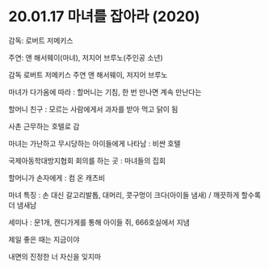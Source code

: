 # 20.01.17 마녀를 잡아라 (2020)

감독:  로버트 저메키스

주연:  앤 해서웨이(마녀),  저지어 브루노(주인공 소년)

 

감독 로버트 저메키스 주연 앤 해서웨이,  저지어 브루노

 

마녀가 다가옴에 따라 : 할머니는 기침, 한 번 만나면 계속 만난다는

할머니 친구 : 모르는 사람에게서 과자를 받아 먹고 닭이 됨

 

사촌 근무하는 호텔로 감

마녀는 가난하고 무시당하는 아이들에게 나타남 : 비싼 호텔

국제아동학대방지협회 회의를 하는 곳 : 마녀들의 집회

할머니가 손자에게 : 컴 온 캐츠비

마녀 특징 : 손 대신 갈고리발톱,  대머리, 콧구멍이 크다(아이들 냄새) / 깨끗하게 할수록 더 냄새남

 

세미나 : 문1개, 캔디가게를 통해 아이들 쥐, 666호실에서 지냄

 

제일 좋은 때는 지금이야

내면의 진정한 너 자신을 잊지마